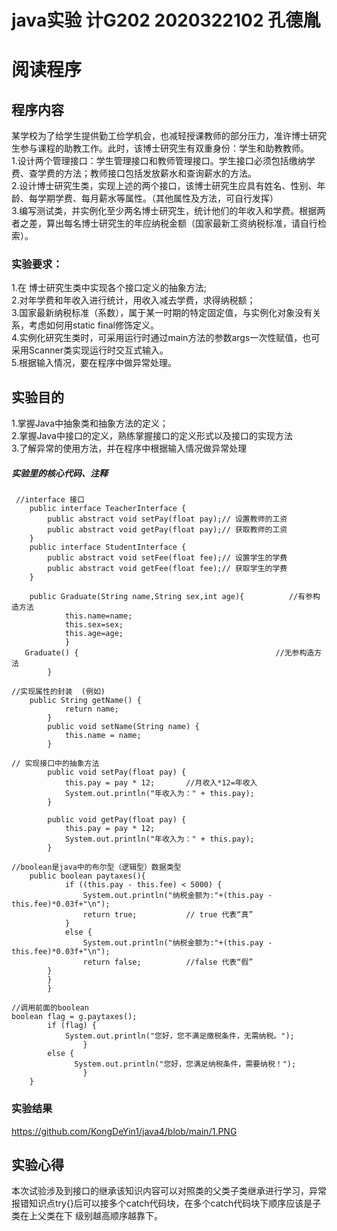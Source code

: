 # java实验  计G202 2020322102 孔德胤
# 阅读程序  
## 程序内容
某学校为了给学生提供勤工俭学机会，也减轻授课教师的部分压力，准许博士研究生参与课程的助教工作。此时，该博士研究生有双重身份：学生和助教教师。  
1.设计两个管理接口：学生管理接口和教师管理接口。学生接口必须包括缴纳学费、查学费的方法；教师接口包括发放薪水和查询薪水的方法。  
2.设计博士研究生类，实现上述的两个接口，该博士研究生应具有姓名、性别、年龄、每学期学费、每月薪水等属性。（其他属性及方法，可自行发挥）    
3.编写测试类，并实例化至少两名博士研究生，统计他们的年收入和学费。根据两者之差，算出每名博士研究生的年应纳税金额（国家最新工资纳税标准，请自行检索）。    
### 实验要求：  
1.在 博士研究生类中实现各个接口定义的抽象方法;  
2.对年学费和年收入进行统计，用收入减去学费，求得纳税额；  
3.国家最新纳税标准（系数），属于某一时期的特定固定值，与实例化对象没有关系，考虑如何用static  final修饰定义。  
4.实例化研究生类时，可采用运行时通过main方法的参数args一次性赋值，也可采用Scanner类实现运行时交互式输入。  
5.根据输入情况，要在程序中做异常处理。  
## 实验目的  
1.掌握Java中抽象类和抽象方法的定义；   
2.掌握Java中接口的定义，熟练掌握接口的定义形式以及接口的实现方法  
3.了解异常的使用方法，并在程序中根据输入情况做异常处理  


##### 实验里的核心代码、注释
```
 //interface 接口
	public interface TeacherInterface {
		public abstract void setPay(float pay);// 设置教师的工资
		public abstract void getPay(float pay);// 获取教师的工资
	}
	public interface StudentInterface {
		public abstract void setFee(float fee);// 设置学生的学费
		public abstract void getFee(float fee);// 获取学生的学费
	}
```

```
	public Graduate(String name,String sex,int age){          //有参构造方法
			this.name=name;
			this.sex=sex;
			this.age=age;
			}
   Graduate() {                                            //无参构造方法
		}
```

```
//实现属性的封装  (例如)
	public String getName() {
			return name;
		}
		public void setName(String name) {
			this.name = name;
		}
```

```
// 实现接口中的抽象方法
		public void setPay(float pay) {
			this.pay = pay * 12;       //月收入*12=年收入
			System.out.println("年收入为：" + this.pay);
		}
		
		public void getPay(float pay) {
			this.pay = pay * 12;
			System.out.println("年收入为：" + this.pay);
		}
```
```
//boolean是java中的布尔型（逻辑型）数据类型
	public boolean paytaxes(){    
			if ((this.pay - this.fee) < 5000) {
				System.out.println("纳税金额为:"+(this.pay -this.fee)*0.03f+"\n");
				return true;           // true 代表“真”
			}
			else {
				System.out.println("纳税金额为:"+(this.pay -this.fee)*0.03f+"\n");
			    return false;          //false 代表“假”
		} 
		}
		}
```
```
//调用前面的boolean
boolean flag = g.paytaxes();
		if (flag) {
			System.out.println("您好，您不满足缴税条件，无需纳税。");
				}
		else {
			  System.out.println("您好，您满足纳税条件，需要纳税！");
				}
	}
```

### 实验结果
https://github.com/KongDeYin1/java4/blob/main/1.PNG


## 实验心得  
本次试验涉及到接口的继承该知识内容可以对照类的父类子类继承进行学习，异常报错知识点try{}后可以接多个catch代码块，在多个catch代码块下顺序应该是子类在上父类在下 级别越高顺序越靠下。


